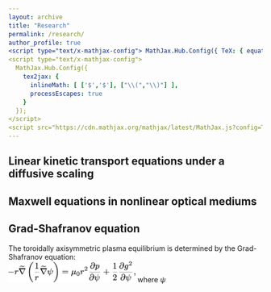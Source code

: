 ```yaml
---
layout: archive
title: "Research"
permalink: /research/
author_profile: true
<script type="text/x-mathjax-config"> MathJax.Hub.Config({ TeX: { equationNumbers: { autoNumber: "all" } } }); </script>
<script type="text/x-mathjax-config">
  MathJax.Hub.Config({
    tex2jax: {
      inlineMath: [ ['$','$'], ["\\(","\\)"] ],
      processEscapes: true
    }
  });
</script>
<script src="https://cdn.mathjax.org/mathjax/latest/MathJax.js?config=TeX-AMS-MML_HTMLorMML" type="text/javascript"></script>
---
```


Linear kinetic transport equations under a diffusive scaling
--------------------------

Maxwell equations in nonlinear optical mediums
------------------------

Grad-Shafranov equation
--------------------------
The toroidally axisymmetric plasma equilibrium is determined by the Grad-Shafranov equation:<br/><img src='/images/research/Grad-Shafranov/grad-shafranov.png' width="50%" alt="">
where $\psi$ 
